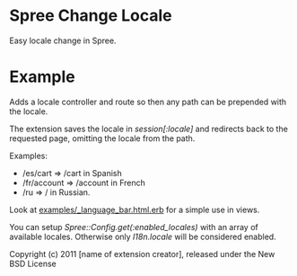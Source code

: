 Spree Change Locale
=================

Easy locale change in Spree.


Example
=======

Adds a locale controller and route so then any path can be prepended with the locale.

The extension saves the locale in *session[:locale]* and redirects back to the requested page, omitting the locale from the path.

Examples:

* /es/cart => /cart in Spanish
* /fr/account => /account in French
* /ru => / in Russian.

Look at [examples/_language_bar.html.erb](blob/master/examples/_language_bar.html.erb) for a simple use in views.

You can setup *Spree::Config.get(:enabled_locales)* with an array of available locales. Otherwise only *I18n.locale* will be considered enabled.

<!-- Testing
-------

Be sure to add the rspec-rails gem to your Gemfile and then create a dummy test app for the specs to run against.

    $ bundle exec rake test app
    $ bundle exec rspec spec -->

Copyright (c) 2011 [name of extension creator], released under the New BSD License
